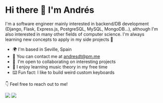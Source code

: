 # Hi there 👋 I'm Andrés

I'm a software engineer mainly interested in backend/DB development (Django, Flask, Express.js, PostgreSQL, MySQL, MongoDB...), although I'm also interested in many other fields of computer science. I'm always learning new concepts to apply in my side projects 🚀

- 🌍  I'm based in Seville, Spain
- 📩  You can contact me at [andresdt@pm.me](mailto:andresdt@pm.me)
- 🤝  I'm open to collaborating on interesting projects
- 🎼  I enjoy learning music theory in my free time
- ⌨️  Fun fact: I like to build weird custom keyboards

👇 Feel free to reach out to me! 
<p align="left"> <a href="https://www.linkedin.com/in/andrsdt" target="_blank" rel="noreferrer"><img src="https://img.shields.io/badge/linkedin-%230077B5.svg?style=for-the-badge&logo=linkedin&logoColor=white"/></a> <a href="https://www.github.com/andrsdt" target="_blank" rel="noreferrer"><img src="https://img.shields.io/badge/github-%23121011.svg?style=for-the-badge&logo=github&logoColor=white"/></a></p>
